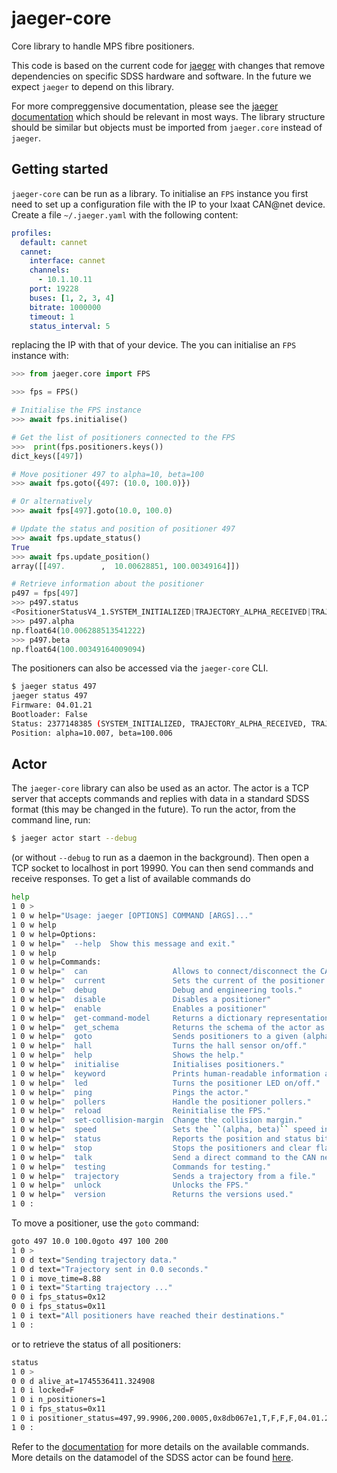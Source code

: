 # jaeger-core

Core library to handle MPS fibre positioners.

This code is based on the current code for [jaeger](https://github.com/sdss/jaeger) with changes that remove dependencies on specific SDSS hardware and software. In the future we expect `jaeger` to depend on this library.

For more compreggensive documentation, please see the [jaeger documentation](https://sdss-jaeger.readthedocs.io/en/latest/) which should be relevant in most ways. The library structure should be similar but objects must be imported from `jaeger.core` instead of `jaeger`.

## Getting started

`jaeger-core` can be run as a library. To initialise an `FPS` instance you first need to set up a configuration file with the IP to your Ixaat CAN@net device. Create a file `~/.jaeger.yaml` with the following content:

```yaml
profiles:
  default: cannet
  cannet:
    interface: cannet
    channels:
      - 10.1.10.11
    port: 19228
    buses: [1, 2, 3, 4]
    bitrate: 1000000
    timeout: 1
    status_interval: 5
```

replacing the IP with that of your device. The you can initialise an `FPS` instance with:

```python
>>> from jaeger.core import FPS

>>> fps = FPS()

# Initialise the FPS instance
>>> await fps.initialise()

# Get the list of positioners connected to the FPS
>>>  print(fps.positioners.keys())
dict_keys([497])

# Move positioner 497 to alpha=10, beta=100
>>> await fps.goto({497: (10.0, 100.0)})

# Or alternatively
>>> await fps[497].goto(10.0, 100.0)

# Update the status and position of positioner 497
>>> await fps.update_status()
True
>>> await fps.update_position()
array([[497.        ,  10.00628851, 100.00349164]])

# Retrieve information about the positioner
p497 = fps[497]
>>> p497.status
<PositionerStatusV4_1.SYSTEM_INITIALIZED|TRAJECTORY_ALPHA_RECEIVED|TRAJECTORY_BETA_RECEIVED|LOW_POWER_AFTER_MOVE|DISPLACEMENT_COMPLETED|DISPLACEMENT_COMPLETED_ALPHA|DISPLACEMENT_COMPLETED_BETA|CLOSED_LOOP_ALPHA|CLOSED_LOOP_BETA|MOTOR_ALPHA_CALIBRATED|MOTOR_BETA_CALIBRATED|DATUM_ALPHA_CALIBRATED|DATUM_BETA_CALIBRATED|DATUM_ALPHA_INITIALIZED|DATUM_BETA_INITIALIZED|COGGING_ALPHA_CALIBRATED: 2377148385>
>>> p497.alpha
np.float64(10.006288513541222)
>>> p497.beta
np.float64(100.00349164009094)
```

The positioners can also be accessed via the `jaeger-core` CLI.

```bash
$ jaeger status 497
jaeger status 497
Firmware: 04.01.21
Bootloader: False
Status: 2377148385 (SYSTEM_INITIALIZED, TRAJECTORY_ALPHA_RECEIVED, TRAJECTORY_BETA_RECEIVED, LOW_POWER_AFTER_MOVE, DISPLACEMENT_COMPLETED, DISPLACEMENT_COMPLETED_ALPHA, DISPLACEMENT_COMPLETED_BETA, CLOSED_LOOP_ALPHA, CLOSED_LOOP_BETA, MOTOR_ALPHA_CALIBRATED, MOTOR_BETA_CALIBRATED, DATUM_ALPHA_CALIBRATED, DATUM_BETA_CALIBRATED, DATUM_ALPHA_INITIALIZED, DATUM_BETA_INITIALIZED, COGGING_ALPHA_CALIBRATED)
Position: alpha=10.007, beta=100.006
```

## Actor

The `jaeger-core` library can also be used as an actor. The actor is a TCP server that accepts commands and replies with data in a standard SDSS format (this may be changed in the future). To run the actor, from the command line, run:

```bash
$ jaeger actor start --debug
```

(or without `--debug` to run as a daemon in the background). Then open a TCP socket to localhost in port 19990. You can then send commands and receive responses. To get a list of available commands do

```bash
help
1 0 >
1 0 w help="Usage: jaeger [OPTIONS] COMMAND [ARGS]..."
1 0 w help
1 0 w help=Options:
1 0 w help="  --help  Show this message and exit."
1 0 w help
1 0 w help=Commands:
1 0 w help="  can                   Allows to connect/disconnect the CAN interfaces."
1 0 w help="  current               Sets the current of the positioner."
1 0 w help="  debug                 Debug and engineering tools."
1 0 w help="  disable               Disables a positioner"
1 0 w help="  enable                Enables a positioner"
1 0 w help="  get-command-model     Returns a dictionary representation of the..."
1 0 w help="  get_schema            Returns the schema of the actor as a JSON schema."
1 0 w help="  goto                  Sends positioners to a given (alpha, beta) position."
1 0 w help="  hall                  Turns the hall sensor on/off."
1 0 w help="  help                  Shows the help."
1 0 w help="  initialise            Initialises positioners."
1 0 w help="  keyword               Prints human-readable information about a keyword."
1 0 w help="  led                   Turns the positioner LED on/off."
1 0 w help="  ping                  Pings the actor."
1 0 w help="  pollers               Handle the positioner pollers."
1 0 w help="  reload                Reinitialise the FPS."
1 0 w help="  set-collision-margin  Change the collision margin."
1 0 w help="  speed                 Sets the ``(alpha, beta)`` speed in RPM on the..."
1 0 w help="  status                Reports the position and status bit of a list of..."
1 0 w help="  stop                  Stops the positioners and clear flags."
1 0 w help="  talk                  Send a direct command to the CAN network and show..."
1 0 w help="  testing               Commands for testing."
1 0 w help="  trajectory            Sends a trajectory from a file."
1 0 w help="  unlock                Unlocks the FPS."
1 0 w help="  version               Returns the versions used."
1 0 :
```

To move a positioner, use the `goto` command:

```bash
goto 497 10.0 100.0goto 497 100 200
1 0 >
1 0 d text="Sending trajectory data."
1 0 d text="Trajectory sent in 0.0 seconds."
1 0 i move_time=8.88
1 0 i text="Starting trajectory ..."
0 0 i fps_status=0x12
0 0 i fps_status=0x11
1 0 i text="All positioners have reached their destinations."
1 0 :
```

or to retrieve the status of all positioners:

```bash
status
1 0 >
0 0 d alive_at=1745536411.324908
1 0 i locked=F
1 0 i n_positioners=1
1 0 i fps_status=0x11
1 0 i positioner_status=497,99.9906,200.0005,0x8db067e1,T,F,F,F,04.01.21,1,4,?
1 0 :
```

Refer to the [documentation](https://sdss-jaeger.readthedocs.io/en/latest/actor.html#jaeger-actor) for more details on the available commands. More details on the datamodel of the SDSS actor can be found [here](https://clu.readthedocs.io/en/latest/legacy.html).
